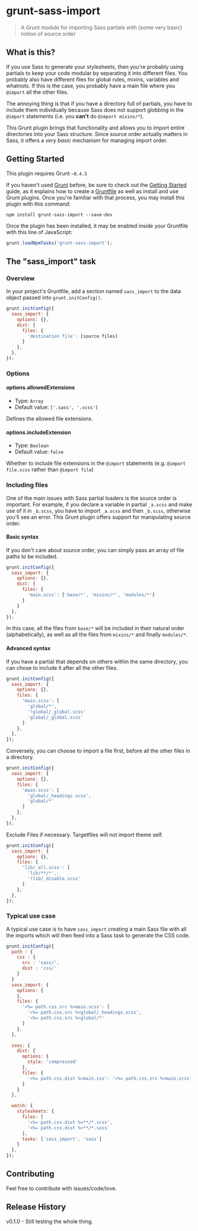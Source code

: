 # grunt-sass-import

> A Grunt module for importing Sass partials with (some very basic) notion of source order

## What is this?
If you use Sass to generate your stylesheets, then you're probably using partials to keep your code modular by separating it into different files. You probably also have different files for global rules, mixins, variables and whatnots. If this is the case, you probably have a main file where you `@import` all the other files.

The annoying thing is that if you have a directory full of partials, you have to include them individually because Sass does not support globbing in the `@import` statements (i.e. you **can't** do `@import mixins/*`).

This Grunt plugin brings that functionality and allows you to import entire directories into your Sass structure. Since source order actually matters in Sass, it offers a *very basic* mechanism for managing import order.

## Getting Started
This plugin requires Grunt `~0.4.5`

If you haven't used [Grunt](http://gruntjs.com/) before, be sure to check out the [Getting Started](http://gruntjs.com/getting-started) guide, as it explains how to create a [Gruntfile](http://gruntjs.com/sample-gruntfile) as well as install and use Grunt plugins. Once you're familiar with that process, you may install this plugin with this command:

```shell
npm install grunt-sass-import --save-dev
```

Once the plugin has been installed, it may be enabled inside your Gruntfile with this line of JavaScript:

```js
grunt.loadNpmTasks('grunt-sass-import');
```

## The "sass_import" task

### Overview
In your project's Gruntfile, add a section named `sass_import` to the data object passed into `grunt.initConfig()`.

```js
grunt.initConfig({
  sass_import: {
    options: {},
    dist: {
      files: {
        'destination file': [source files]
      }
    },
  },
});
```

### Options

#### options.allowedExtensions
- Type: `Array`
- Default value: `['.sass', '.scss']`

Defines the allowed file extensions.

#### options.includeExtension
- Type: `Boolean`
- Default value: `false`

Whether to include file extensions in the `@import` statements (e.g. `@import file.scss` rather than `@import file`)

### Including files
One of the main issues with Sass partial loaders is the source order is important. For example, if you declare a variable in partial `_a.scss` and make use of it in `_b.scss`, you have to import `_a.scss` and then `_b.scss`, otherwise you'll see an error.
This Grunt plugin offers support for manipulating source order.

#### Basic syntax
If you don't care about source order, you can simply pass an array of file paths to be included.

```js
grunt.initConfig({
  sass_import: {
    options: {},
    dist: {
      files: {
        'main.scss': ['base/*', 'mixins/*', 'modules/*']
      }
    }
  },
});
```

In this case, all the files from `base/*` will be included in their natural order (alphabetically), as well as all the files from `mixins/*` and finally `modules/*`.

#### Advanced syntax
If you have a partial that depends on others within the same directory, you can chose to include it after all the other files.

```js
grunt.initConfig({
  sass_import: {
    options: {},
    files: {
      'main.scss': [
        'global/*', 
        '!global/_global.scss'
        'global/_global.scss'
      ]
    },
  },
});
```

Conversely, you can choose to import a file first, before all the other files in a directory.

```js
grunt.initConfig({
  sass_import: {
    options: {},
    files: {
      'main.scss': [
        'global/_headings.scss',
        'global/*'
      ]
    },
  },
});
```

Exclude Files if necessary. 
Targetfiles will not import theme self.

```js
grunt.initConfig({
  sass_import: {
    options: {},
    files: {
      'lib/_all.scss': [
        'lib/**/*',
        '!lib/_disable.scss'
      ]
    },
  },
});
```


### Typical use case
A typical use case is to have `sass_import` creating a main Sass file with all the imports which will then feed into a Sass task to generate the CSS code.

```js
grunt.initConfig({
  path : {
    css : {
      src : 'sass/',
      dist : 'css/'
    }
  }
  sass_import: {
    options: {
    },
    files: {
      '<%= path.css.src %>main.scss': [
        '<%= path.css.src %>global/_headings.scss',
        '<%= path.css.src %>global/*'
      ]
    },
  },

  sass: {
    dist: {
      options: {
        style: 'compressed'
      },
      files: {
        '<%= path.css.dist %>main.css': '<%= path.css.src %>main.scss'
      }
    }
  },

  watch: {
    stylesheets: {
      files: [
        '<%= path.css.dist %>**/*.scss',
        '<%= path.css.dist %>**/*.sass'
      ],
      tasks: ['sass_import', 'sass']
    }
  },
});
```

## Contributing
Feel free to contribute with issues/code/love.

## Release History
v0.1.0 - Still testing the whole thing.
